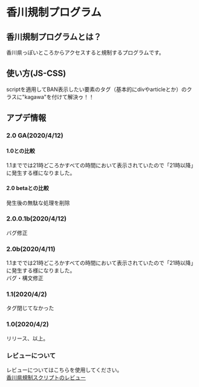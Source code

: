 # 香川規制プログラム
## 香川規制プログラムとは？

香川県っぽいところからアクセスすると規制するプログラムです。

## 使い方(JS-CSS)

scriptを適用してBAN表示したい要素のタグ（基本的にdivやarticleとか）のクラスに"kagawa"を付けて解決ゥ！！

## アプデ情報 

### 2.0 GA(2020/4/12)

#### 1.0との比較

1.1まででは21時どころかすべての時間において表示されていたので「21時以降」に発生する様になりました。  

#### 2.0 betaとの比較

発生後の無駄な処理を削除

### 2.0.0.1b(2020/4/12)

バグ修正

### 2.0b(2020/4/11)

1.1まででは21時どころかすべての時間において表示されていたので「21時以降」に発生する様になりました。  
バグ・構文修正

### 1.1(2020/4/2)

タグ閉じてなかった

### 1.0(2020/4/2)

リリース、以上。


### レビューについて

レビューについてはこちらを使用してください。  
[香川県規制スクリプトのレビュー](https://forms.gle/7oViDoCxm1nQaUkp9)

